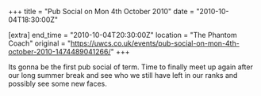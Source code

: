 +++
title = "Pub Social on Mon 4th October 2010"
date = "2010-10-04T18:30:00Z"

[extra]
end_time = "2010-10-04T20:30:00Z"
location = "The Phantom Coach"
original = "https://uwcs.co.uk/events/pub-social-on-mon-4th-october-2010-1474489041266/"
+++

Its gonna be the first pub social of term. Time to finally meet up again after our long summer break and see who we still have left in our ranks and possibly see some new faces.


